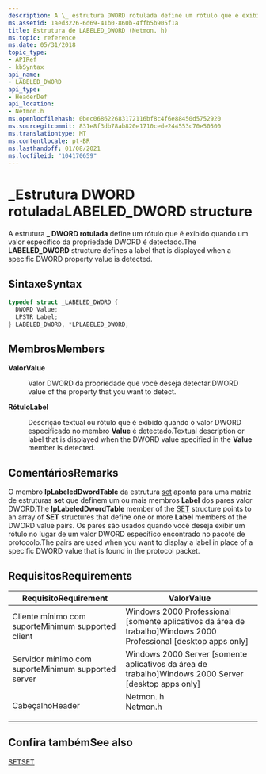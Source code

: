 ```yaml
---
description: A \_ estrutura DWORD rotulada define um rótulo que é exibido quando um valor específico da propriedade DWORD é detectado.
ms.assetid: 1aed3226-6d69-41b0-860b-4ffb5b905f1a
title: Estrutura de LABELED_DWORD (Netmon. h)
ms.topic: reference
ms.date: 05/31/2018
topic_type:
- APIRef
- kbSyntax
api_name:
- LABELED_DWORD
api_type:
- HeaderDef
api_location:
- Netmon.h
ms.openlocfilehash: 0bec068622683172116bf8c4f6e88450d5752920
ms.sourcegitcommit: 831e8f3db78ab820e1710cede244553c70e50500
ms.translationtype: MT
ms.contentlocale: pt-BR
ms.lasthandoff: 01/08/2021
ms.locfileid: "104170659"
---
```

# <a name="labeled_dword-structure"></a><span data-ttu-id="9d476-103">\_Estrutura DWORD rotulada</span><span class="sxs-lookup"><span data-stu-id="9d476-103">LABELED\_DWORD structure</span></span>

<span data-ttu-id="9d476-104">A estrutura **\_ DWORD rotulada** define um rótulo que é exibido quando um valor específico da propriedade DWORD é detectado.</span><span class="sxs-lookup"><span data-stu-id="9d476-104">The **LABELED\_DWORD** structure defines a label that is displayed when a specific DWORD property value is detected.</span></span>

## <a name="syntax"></a><span data-ttu-id="9d476-105">Sintaxe</span><span class="sxs-lookup"><span data-stu-id="9d476-105">Syntax</span></span>


```C++
typedef struct _LABELED_DWORD {
  DWORD Value;
  LPSTR Label;
} LABELED_DWORD, *LPLABELED_DWORD;
```



## <a name="members"></a><span data-ttu-id="9d476-106">Membros</span><span class="sxs-lookup"><span data-stu-id="9d476-106">Members</span></span>

<dl> <dt>

<span data-ttu-id="9d476-107">**Valor**</span><span class="sxs-lookup"><span data-stu-id="9d476-107">**Value**</span></span>
</dt> <dd>

<span data-ttu-id="9d476-108">Valor DWORD da propriedade que você deseja detectar.</span><span class="sxs-lookup"><span data-stu-id="9d476-108">DWORD value of the property that you want to detect.</span></span>

</dd> <dt>

<span data-ttu-id="9d476-109">**Rótulo**</span><span class="sxs-lookup"><span data-stu-id="9d476-109">**Label**</span></span>
</dt> <dd>

<span data-ttu-id="9d476-110">Descrição textual ou rótulo que é exibido quando o valor DWORD especificado no membro **Value** é detectado.</span><span class="sxs-lookup"><span data-stu-id="9d476-110">Textual description or label that is displayed when the DWORD value specified in the **Value** member is detected.</span></span>

</dd> </dl>

## <a name="remarks"></a><span data-ttu-id="9d476-111">Comentários</span><span class="sxs-lookup"><span data-stu-id="9d476-111">Remarks</span></span>

<span data-ttu-id="9d476-112">O membro **lpLabeledDwordTable** da estrutura [set](set.md) aponta para uma matriz de estruturas **set** que definem um ou mais membros **Label** dos pares valor DWORD.</span><span class="sxs-lookup"><span data-stu-id="9d476-112">The **lpLabeledDwordTable** member of the [SET](set.md) structure points to an array of **SET** structures that define one or more **Label** members of the DWORD value pairs.</span></span> <span data-ttu-id="9d476-113">Os pares são usados quando você deseja exibir um rótulo no lugar de um valor DWORD específico encontrado no pacote de protocolo.</span><span class="sxs-lookup"><span data-stu-id="9d476-113">The pairs are used when you want to display a label in place of a specific DWORD value that is found in the protocol packet.</span></span>

## <a name="requirements"></a><span data-ttu-id="9d476-114">Requisitos</span><span class="sxs-lookup"><span data-stu-id="9d476-114">Requirements</span></span>



| <span data-ttu-id="9d476-115">Requisito</span><span class="sxs-lookup"><span data-stu-id="9d476-115">Requirement</span></span> | <span data-ttu-id="9d476-116">Valor</span><span class="sxs-lookup"><span data-stu-id="9d476-116">Value</span></span> |
|-------------------------------------|-------------------------------------------------------------------------------------|
| <span data-ttu-id="9d476-117">Cliente mínimo com suporte</span><span class="sxs-lookup"><span data-stu-id="9d476-117">Minimum supported client</span></span><br/> | <span data-ttu-id="9d476-118">Windows 2000 Professional \[somente aplicativos da área de trabalho\]</span><span class="sxs-lookup"><span data-stu-id="9d476-118">Windows 2000 Professional \[desktop apps only\]</span></span><br/>                          |
| <span data-ttu-id="9d476-119">Servidor mínimo com suporte</span><span class="sxs-lookup"><span data-stu-id="9d476-119">Minimum supported server</span></span><br/> | <span data-ttu-id="9d476-120">Windows 2000 Server \[somente aplicativos da área de trabalho\]</span><span class="sxs-lookup"><span data-stu-id="9d476-120">Windows 2000 Server \[desktop apps only\]</span></span><br/>                                |
| <span data-ttu-id="9d476-121">Cabeçalho</span><span class="sxs-lookup"><span data-stu-id="9d476-121">Header</span></span><br/>                   | <dl> <span data-ttu-id="9d476-122"><dt>Netmon. h</dt></span><span class="sxs-lookup"><span data-stu-id="9d476-122"><dt>Netmon.h</dt></span></span> </dl> |



## <a name="see-also"></a><span data-ttu-id="9d476-123">Confira também</span><span class="sxs-lookup"><span data-stu-id="9d476-123">See also</span></span>

<dl> <dt>

[<span data-ttu-id="9d476-124">SET</span><span class="sxs-lookup"><span data-stu-id="9d476-124">SET</span></span>](set.md)
</dt> </dl>

 

 




